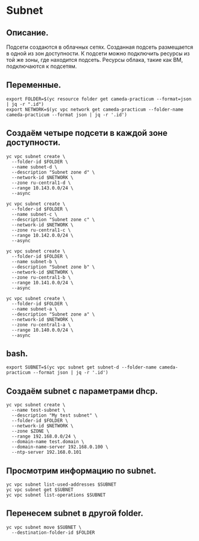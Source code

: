 # Subnet

## Описание.
Подсети создаются в облачных сетях. Созданная подсеть размещается в одной из зон доступности. К подсети можно подключить ресурсы из той же зоны, где находится подсеть.
Ресурсы облака, такие как ВМ, подключаются к подсетям.

## Переменные.
```
export FOLDER=$(yc resource folder get cameda-practicum --format=json | jq -r ".id")
export NETWORK=$(yc vpc network get cameda-practicum --folder-name cameda-practicum --format json | jq -r '.id')
```

## Создаём четыре подсети в каждой зоне доступности.
```
yc vpc subnet create \
  --folder-id $FOLDER \
  --name subnet-d \
  --description "Subnet zone d" \
  --network-id $NETWORK \
  --zone ru-central1-d \
  --range 10.143.0.0/24 \
  --async

yc vpc subnet create \
  --folder-id $FOLDER \
  --name subnet-c \
  --description "Subnet zone c" \
  --network-id $NETWORK \
  --zone ru-central1-c \
  --range 10.142.0.0/24 \
  --async

yc vpc subnet create \
  --folder-id $FOLDER \
  --name subnet-b \
  --description "Subnet zone b" \
  --network-id $NETWORK \
  --zone ru-central1-b \
  --range 10.141.0.0/24 \
  --async

yc vpc subnet create \
  --folder-id $FOLDER \
  --name subnet-a \
  --description "Subnet zone a" \
  --network-id $NETWORK \
  --zone ru-central1-a \
  --range 10.140.0.0/24 \
  --async
```

## bash.
```
export SUBNET=$(yc vpc subnet get subnet-d --folder-name cameda-practicum --format json | jq -r '.id')
```

## Создаём subnet с параметрами dhcp.
```
yc vpc subnet create \
  --name test-subnet \
  --description "My test subnet" \
  --folder-id $FOLDER \
  --network-id $NETWORK \
  --zone $ZONE \
  --range 192.168.0.0/24 \
  --domain-name test.domain \
  --domain-name-server 192.168.0.100 \
  --ntp-server 192.168.0.101
```

## Просмотрим информацию по subnet.
```
yc vpc subnet list-used-addresses $SUBNET
yc vpc subnet get $SUBNET
yc vpc subnet list-operations $SUBNET
```

## Перенесем subnet в другой folder.
```
yc vpc subnet move $SUBNET \
  --destination-folder-id $FOLDER
```
